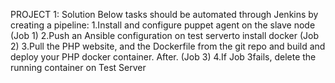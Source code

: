 PROJECT 1: Solution
Below tasks should be automated through Jenkins by creating a pipeline: 1.Install and configure puppet agent on the slave node (Job 1) 2.Push an Ansible configuration on test serverto install docker (Job 2) 3.Pull the PHP website, and the Dockerfile from the git repo and build and deploy your PHP docker container. After. (Job 3) 4.If Job 3fails, delete the running container on Test Server
